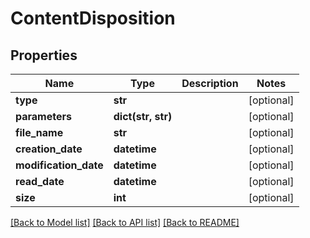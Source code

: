 # ContentDisposition

## Properties

| Name                  | Type               | Description | Notes      |
| --------------------- | ------------------ | ----------- | ---------- |
| **type**              | **str**            |             | [optional] |
| **parameters**        | **dict(str, str)** |             | [optional] |
| **file_name**         | **str**            |             | [optional] |
| **creation_date**     | **datetime**       |             | [optional] |
| **modification_date** | **datetime**       |             | [optional] |
| **read_date**         | **datetime**       |             | [optional] |
| **size**              | **int**            |             | [optional] |

[[Back to Model list]](../README.md#documentation-for-models) [[Back to API list]](../README.md#documentation-for-api-endpoints) [[Back to README]](../README.md)
